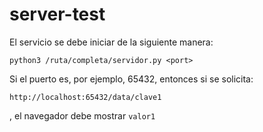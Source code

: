 # server-test

El servicio se debe iniciar de la siguiente manera:

```
python3 /ruta/completa/servidor.py <port>
```

Si el puerto es, por ejemplo, 65432, entonces si se solicita:

```
http://localhost:65432/data/clave1
```

, el navegador debe mostrar `valor1`
